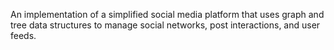An implementation of a simplified social media platform that uses graph and tree data structures to manage social networks, post interactions, and user feeds. 

